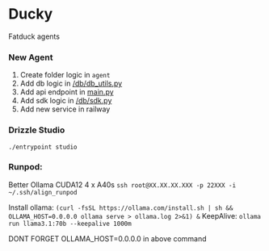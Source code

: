# Ducky

Fatduck agents

### New Agent

1. Create folder logic in `agent`
2. Add db logic in [/db/db_utils.py](/db/db_utils.py)
3. Add api endpoint in [main.py](main.py)
4. Add sdk logic in [/db/sdk.py](/db/sdk.py)
5. Add new service in railway

### Drizzle Studio

`./entrypoint studio`

### Runpod:

Better Ollama CUDA12
4 x A40s
`ssh root@XX.XX.XX.XXX -p 22XXX -i ~/.ssh/align_runpod`

Install ollama: `(curl -fsSL https://ollama.com/install.sh | sh && OLLAMA_HOST=0.0.0.0 ollama serve > ollama.log 2>&1) &`
KeepAlive: `ollama run llama3.1:70b --keepalive 1000m`

DONT FORGET OLLAMA_HOST=0.0.0.0 in above command
